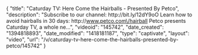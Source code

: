 {
    "title": "Caturday TV: Here Come the Hairballs - Presented By Petco",
    "description": "Subscribe to our channel: http:\/\/bit.ly\/12dY9oO Learn how to avoid hairballs in 30 days: http:\/\/www.petco.com\/hairball Petco presents Caturday TV, a whole ne...",
    "videoid": "145742",
    "date_created": "1394818893",
    "date_modified": "1418181187",
    "type": "captivate",
    "layout": "video",
    "url": "\/v\/caturday-tv-here-come-the-hairballs-presented-by-petco\/145742"
}